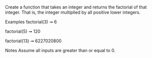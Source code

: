 Create a function that takes an integer and returns the factorial of that integer. That is, the integer multiplied by all positive lower integers.

Examples
factorial(3) ➞ 6

factorial(5) ➞ 120

factorial(13) ➞ 6227020800

Notes
Assume all inputs are greater than or equal to 0.